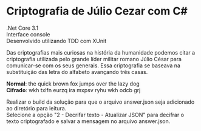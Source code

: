 # Criptografia de Júlio Cezar com C#

.Net Core 3.1  
Interface console  
Desenvolvido utilizando TDD com XUnit


Das criptografias mais curiosas na história da humanidade podemos citar a criptografia utilizada pelo grande líder militar romano Júlio César para comunicar-se com os seus generais. Essa criptografia se baseava na substituição das letra do alfabeto avançando três casas.

__Normal__:  the quick brown fox jumps over the lazy dog  
__Cifrado__: wkh txlfn eurzq ira mxpsv ryhu wkh odcb grj  


Realizar o build da solução para que o arquivo answer.json seja adicionado ao diretório para leitura.  
Selecione a opção "2 - Decrifar texto - Atualizar JSON" para decifrar o texto criptografado e salvar a mensagem no arquivo answer.json. 